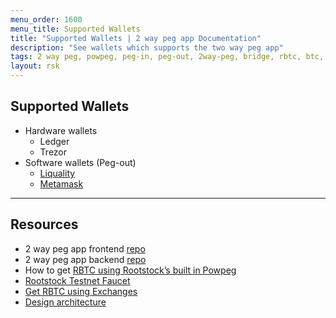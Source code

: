 ```yaml
---
menu_order: 1600
menu_title: Supported Wallets
title: "Supported Wallets | 2 way peg app Documentation"
description: "See wallets which supports the two way peg app"
tags: 2 way peg, powpeg, peg-in, peg-out, 2way-peg, bridge, rbtc, btc, rootstock, testnet, mainnet, guide, setup, integrate, use
layout: rsk
---
```


## Supported Wallets

- Hardware wallets
    - Ledger
    - Trezor
- Software wallets (Peg-out)
    - [Liquality](/guides/two-way-peg-app/getting-started-pegout#connect-your-liquality-wallet)
    - [Metamask](/guides/two-way-peg-app/getting-started-pegout#connect-your-metamask-wallet)

----

## Resources
* 2 way peg app frontend [repo](https://github.com/rsksmart/2wp-app)
* 2 way peg app backend [repo](https://github.com/rsksmart/2wp-api)
* How to get [RBTC using Rootstock’s built in Powpeg](/guides/get-crypto-on-rsk/powpeg-btc-rbtc/)
* [Rootstock Testnet Faucet](https://faucet.rootstock.io/)
* [Get RBTC using Exchanges](/guides/get-crypto-on-rsk/rbtc-exchanges/)
* [Design architecture](/guides/two-way-peg-app/advanced-operations/design-architecture/)